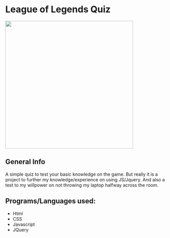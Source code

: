 # League of Legends Quiz

<img src="https://vignette.wikia.nocookie.net/logopedia/images/8/86/League_of_legends_logo_transparent.png"
    width="400px">
    

## General Info

A simple quiz to test your basic knowledge on the game. 
But really it is a project to further my knowledge/experience on using JS/Jquery.
And also a test to my willpower on not throwing my laptop halfway across the room.

## Programs/Languages used:

* Html
* CSS
* Javascript
* JQuery



